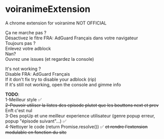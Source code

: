 # voiranimeExtension
A chrome extension for voiranime NOT OFFICIAL

Ça ne marche pas ?<br/>
Désactivez le fitre FRA: AdGuard Français dans votre navigateur<br/>
Toujours pas ? <br/>
Enlevez votre adblock<br/>
Nan?<br/>
Ouvrez une issues (et regardez la console)<br/>

It's not working ?<br/>
Disable FRA: AdGuard Français <br/>
If it don't fix try to disable your adblock (rip)<br/>
If it's still not working, open the console and gimme info<br/>

**TODO**:<br/>
1-Meilleur style ✅<br/>
~~2-Pouvoir utiliser la listes des episode plutot que les bouttons next et prev~~ Enft c'est nul<br/>
3-Des popUp et une meilleur experience utilisateur (genre popup erreur, popup "épisode suivant"...) ✅<br/>
4-Nettoyer le code (return Promise.resolve()) ✅ ~~et rendre l'extension modulable en fonction du site~~
